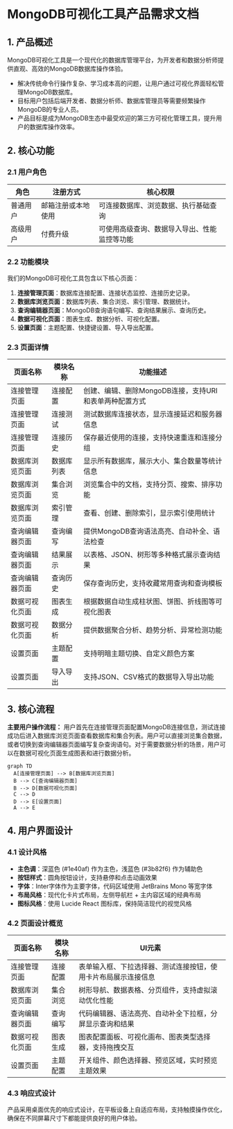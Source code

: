 # MongoDB可视化工具产品需求文档

## 1. 产品概述
MongoDB可视化工具是一个现代化的数据库管理平台，为开发者和数据分析师提供直观、高效的MongoDB数据库操作体验。
- 解决传统命令行操作复杂、学习成本高的问题，让用户通过可视化界面轻松管理MongoDB数据库。
- 目标用户包括后端开发者、数据分析师、数据库管理员等需要频繁操作MongoDB的专业人员。
- 产品目标是成为MongoDB生态中最受欢迎的第三方可视化管理工具，提升用户的数据库操作效率。

## 2. 核心功能

### 2.1 用户角色
| 角色 | 注册方式 | 核心权限 |
|------|----------|----------|
| 普通用户 | 邮箱注册或本地使用 | 可连接数据库、浏览数据、执行基础查询 |
| 高级用户 | 付费升级 | 可使用高级查询、数据导入导出、性能监控等功能 |

### 2.2 功能模块
我们的MongoDB可视化工具包含以下核心页面：
1. **连接管理页面**：数据库连接配置、连接状态监控、连接历史记录。
2. **数据库浏览页面**：数据库列表、集合浏览、索引管理、数据统计。
3. **查询编辑器页面**：MongoDB查询语句编写、查询结果展示、查询历史。
4. **数据可视化页面**：图表生成、数据分析、可视化配置。
5. **设置页面**：主题配置、快捷键设置、导入导出配置。

### 2.3 页面详情
| 页面名称 | 模块名称 | 功能描述 |
|----------|----------|----------|
| 连接管理页面 | 连接配置 | 创建、编辑、删除MongoDB连接，支持URI和表单两种配置方式 |
| 连接管理页面 | 连接测试 | 测试数据库连接状态，显示连接延迟和服务器信息 |
| 连接管理页面 | 连接历史 | 保存最近使用的连接，支持快速重连和连接分组 |
| 数据库浏览页面 | 数据库列表 | 显示所有数据库，展示大小、集合数量等统计信息 |
| 数据库浏览页面 | 集合浏览 | 浏览集合中的文档，支持分页、搜索、排序功能 |
| 数据库浏览页面 | 索引管理 | 查看、创建、删除索引，显示索引使用统计 |
| 查询编辑器页面 | 查询编写 | 提供MongoDB查询语法高亮、自动补全、语法检查 |
| 查询编辑器页面 | 结果展示 | 以表格、JSON、树形等多种格式展示查询结果 |
| 查询编辑器页面 | 查询历史 | 保存查询历史，支持收藏常用查询和查询模板 |
| 数据可视化页面 | 图表生成 | 根据数据自动生成柱状图、饼图、折线图等可视化图表 |
| 数据可视化页面 | 数据分析 | 提供数据聚合分析、趋势分析、异常检测功能 |
| 设置页面 | 主题配置 | 支持明暗主题切换、自定义颜色方案 |
| 设置页面 | 导入导出 | 支持JSON、CSV格式的数据导入导出功能 |

## 3. 核心流程

**主要用户操作流程：**
用户首先在连接管理页面配置MongoDB连接信息，测试连接成功后进入数据库浏览页面查看数据库和集合列表。用户可以直接浏览集合数据，或者切换到查询编辑器页面编写复杂查询语句。对于需要数据分析的场景，用户可以在数据可视化页面生成图表和进行数据分析。

```mermaid
graph TD
  A[连接管理页面] --> B[数据库浏览页面]
  B --> C[查询编辑器页面]
  B --> D[数据可视化页面]
  C --> D
  D --> E[设置页面]
  A --> E
```

## 4. 用户界面设计

### 4.1 设计风格
- **主色调**：深蓝色 (#1e40af) 作为主色，浅蓝色 (#3b82f6) 作为辅助色
- **按钮样式**：圆角按钮设计，支持悬停和点击动画效果
- **字体**：Inter字体作为主要字体，代码区域使用 JetBrains Mono 等宽字体
- **布局风格**：现代化卡片式布局，左侧导航栏 + 主内容区域的经典布局
- **图标风格**：使用 Lucide React 图标库，保持简洁现代的视觉风格

### 4.2 页面设计概览

| 页面名称 | 模块名称 | UI元素 |
|----------|----------|--------|
| 连接管理页面 | 连接配置 | 表单输入框、下拉选择器、测试连接按钮，使用卡片布局展示连接信息 |
| 数据库浏览页面 | 集合浏览 | 树形导航、数据表格、分页组件，支持虚拟滚动优化性能 |
| 查询编辑器页面 | 查询编写 | 代码编辑器、语法高亮、自动补全下拉框，分屏显示查询和结果 |
| 数据可视化页面 | 图表生成 | 图表配置面板、可视化画布、图表类型选择器，支持拖拽交互 |
| 设置页面 | 主题配置 | 开关组件、颜色选择器、预览区域，实时预览主题效果 |

### 4.3 响应式设计
产品采用桌面优先的响应式设计，在平板设备上自适应布局，支持触摸操作优化，确保在不同屏幕尺寸下都能提供良好的用户体验。
